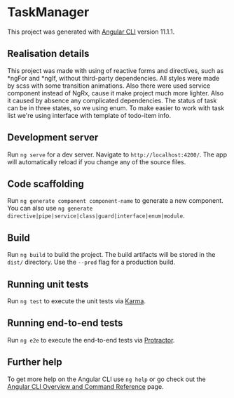 # TaskManager

This project was generated with [Angular CLI](https://github.com/angular/angular-cli) version 11.1.1.

## Realisation details

This project was made with using of reactive forms and directives, such as *ngFor and *ngIf, without third-party dependencies. All styles were made by scss with some transition animations. Also there were used service component instead of NgRx, cause it make project much more lighter. Also it caused by absence any complicated dependencies.
The status of task can be in three states, so we using enum. To make easier to work with task list we're using interface with template of todo-item info.

## Development server

Run `ng serve` for a dev server. Navigate to `http://localhost:4200/`. The app will automatically reload if you change any of the source files.

## Code scaffolding

Run `ng generate component component-name` to generate a new component. You can also use `ng generate directive|pipe|service|class|guard|interface|enum|module`.

## Build

Run `ng build` to build the project. The build artifacts will be stored in the `dist/` directory. Use the `--prod` flag for a production build.

## Running unit tests

Run `ng test` to execute the unit tests via [Karma](https://karma-runner.github.io).

## Running end-to-end tests

Run `ng e2e` to execute the end-to-end tests via [Protractor](http://www.protractortest.org/).

## Further help

To get more help on the Angular CLI use `ng help` or go check out the [Angular CLI Overview and Command Reference](https://angular.io/cli) page.
